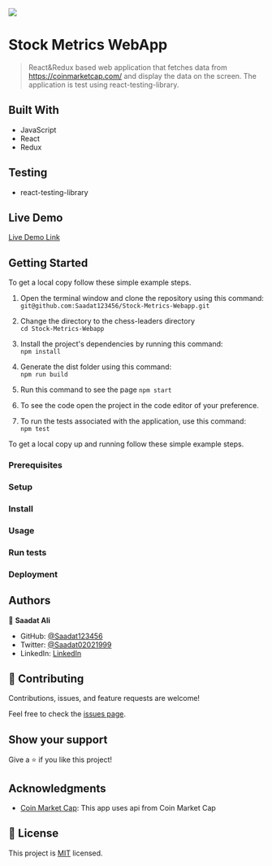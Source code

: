 ![](https://img.shields.io/badge/Microverse-blueviolet)

# Stock Metrics WebApp

> React&Redux based web application that fetches data from https://coinmarketcap.com/ and display the data on the screen. The application is test using react-testing-library.


## Built With

- JavaScript
- React
- Redux

## Testing

- react-testing-library

## Live Demo

[Live Demo Link](https://livedemo.com)


## Getting Started

To get a local copy follow these simple example steps.  

1. Open the terminal window and clone the repository using this command:  
`git@github.com:Saadat123456/Stock-Metrics-Webapp.git` 

2. Change the directory to the chess-leaders directory  
`cd Stock-Metrics-Webapp`  
3. Install the project's dependencies by running this command:   
`npm install`  
4. Generate the dist folder using this command:  
`npm run build`  
5. Run this command to see the page `npm start`  
6. To see the code open the project in the code editor of your preference.  
7. To run the tests associated with the application, use this command:    
`npm test`


To get a local copy up and running follow these simple example steps.

### Prerequisites

### Setup

### Install

### Usage

### Run tests

### Deployment



## Authors

👤 **Saadat Ali**

- GitHub: [@Saadat123456](https://github.com/Saadat123456)
- Twitter: [@Saadat02021999](https://twitter.com/Saadat02021999)
- LinkedIn: [LinkedIn](https://www.linkedin.com/in/saadatali1999/)

## 🤝 Contributing

Contributions, issues, and feature requests are welcome!

Feel free to check the [issues page](../../issues/).

## Show your support

Give a ⭐️ if you like this project!

## Acknowledgments

- [Coin Market Cap](https://coinmarketcap.com/): This app uses api from Coin Market Cap

## 📝 License

This project is [MIT](./MIT.md) licensed.
